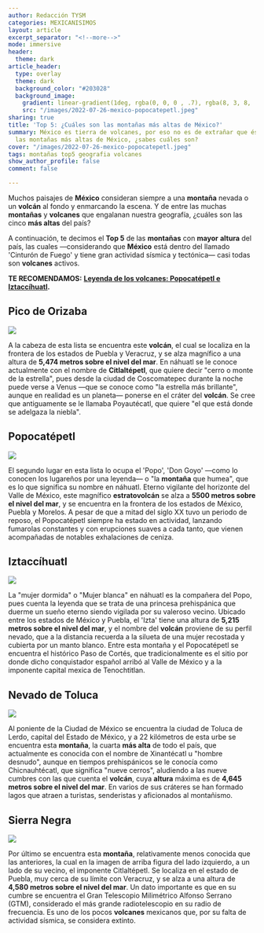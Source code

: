 ```yaml
---
author: Redacción TYSM
categories: MEXICANISIMOS
layout: article
excerpt_separator: "<!--more-->"
mode: immersive
header:
  theme: dark
article_header:
  type: overlay
  theme: dark
  background_color: "#203028"
  background_image:
    gradient: linear-gradient(1deg, rgba(0, 0, 0 , .7), rgba(8, 3, 8, .9))
    src: "/images/2022-07-26-mexico-popocatepetl.jpeg"
sharing: true
title: 'Top 5: ¿Cuáles son las montañas más altas de México?'
summary: México es tierra de volcanes, por eso no es de extrañar que éstos sean también
  las montañas más altas de México, ¿sabes cuáles son?
cover: "/images/2022-07-26-mexico-popocatepetl.jpeg"
tags: montañas top5 geografia volcanes
show_author_profile: false
comment: false

---
```

Muchos paisajes de **México** consideran siempre a una **montaña** nevada o un **volcán** al fondo y enmarcando la escena. Y de entre las muchas **montañas** y **volcanes** que engalanan nuestra geografía, ¿cuáles son las cinco **más altas** del país?

A continuación, te decimos el **Top 5** de las **montañas** con **mayor** **altura** del país, las cuales —considerando que **México** está dentro del llamado 'Cinturón de Fuego' y tiene gran actividad sísmica y tectónica— casi todas son **volcanes** activos.

**TE RECOMENDAMOS:** [**Leyenda de los volcanes: Popocatépetl e Iztaccíhuatl**](https://blog.tonoysumariachi.com/mexicanisimos/2022/06/15/leyenda-de-los-volcanes-popocatepetl-e-iztaccihuatl.html)**.**

## Pico de Orizaba

![](https://upload.wikimedia.org/wikipedia/commons/3/34/Pico_de_Orizaba_desde_Hidalgo%2C_Puebla.jpg)

A la cabeza de esta lista se encuentra este **volcán**, el cual se localiza en la frontera de los estados de Puebla y Veracruz, y se alza magnífico a una altura de **5,474 metros sobre el nivel del mar**. En náhuatl se le conoce actualmente con el nombre de **Citlaltépetl**, que quiere decir "cerro o monte de la estrella", pues desde la ciudad de Coscomatepec durante la noche puede verse a Venus —que se conoce como "la estrella más brillante", aunque en realidad es un planeta— ponerse en el cráter del **volcán**. Se cree que antiguamente se le llamaba Poyautécatl, que quiere "el que está donde se adelgaza la niebla".

## Popocatépetl

![](https://upload.wikimedia.org/wikipedia/commons/thumb/0/07/Fumarola_del_Popocat%C3%A9petl_%28octubre%2C_2012%29_1.JPG/1024px-Fumarola_del_Popocat%C3%A9petl_%28octubre%2C_2012%29_1.JPG)

El segundo lugar en esta lista lo ocupa el 'Popo', 'Don Goyo' —como lo conocen los lugareños por una leyenda— o "la **montaña** que humea", que es lo que significa su nombre en náhuatl. Eterno vigilante del horizonte del Valle de México, este magnífico **estratovolcán** se alza a **5500 metros sobre el nivel del mar**, y se encuentra en la frontera de los estados de México, Puebla y Morelos. A pesar de que a mitad del siglo XX tuvo un periodo de reposo, el Popocatépetl siempre ha estado en actividad, lanzando fumarolas constantes y con erupciones suaves a cada tanto, que vienen acompañadas de notables exhalaciones de ceniza.

## Iztaccíhuatl

![](https://upload.wikimedia.org/wikipedia/commons/thumb/2/21/Lira_038.jpg/1024px-Lira_038.jpg)

La "mujer dormida" o "Mujer blanca" en náhuatl es la compañera del Popo, pues cuenta la leyenda que se trata de una princesa prehispánica que duerme un sueño eterno siendo vigilada por su valeroso vecino. Ubicado entre los estados de México y Puebla, el 'Izta' tiene una altura de **5,215 metros sobre el nivel del mar**, y el nombre del **volcán** proviene de su perfil nevado, que a la distancia recuerda a la silueta de una mujer recostada y cubierta por un manto blanco. Entre esta montaña y el Popocatépetl se encuentra el histórico Paso de Cortés, que tradicionalmente es el sitio por donde dicho conquistador español arribó al Valle de México y a la imponente capital mexica de Tenochtitlan.

## Nevado de Toluca

![](https://upload.wikimedia.org/wikipedia/commons/thumb/2/28/Vista_del_Nevado_de_Toluca.jpg/1024px-Vista_del_Nevado_de_Toluca.jpg)

Al poniente de la Ciudad de México se encuentra la ciudad de  Toluca de Lerdo, capital del Estado de México, y a 22 kilómetros de esta urbe se encuentra esta **montaña**, la cuarta **más alta** de todo el país, que actualmente es conocida con el nombre de Xinantécatl u "hombre desnudo", aunque en tiempos prehispánicos se le conocía como Chicnauhtécatl, que significa "nueve cerros", aludiendo a las nueve cumbres con las que cuenta el **volcán**, cuya **altura** máxima es de **4,645 metros sobre el nivel del mar**. En varios de sus cráteres se han formado lagos que atraen a turistas, senderistas y aficionados al montañismo.

## Sierra Negra

![](https://upload.wikimedia.org/wikipedia/commons/8/87/CerroLaNegraPico.jpg)

Por último se encuentra esta **montaña**, relativamente menos conocida que las anteriores, la cual en la imagen de arriba figura del lado izquierdo, a un lado de su vecino, el imponente Citlaltépetl. Se localiza en el estado de Puebla, muy cerca de su límite con Veracruz, y se alza a una altura de **4,580 metros sobre el nivel del mar**. Un dato importante es que en su cumbre se encuentra el Gran Telescopio Milimétrico Alfonso Serrano (GTM), considerado el más grande radiotelescopio en su radio de frecuencia. Es uno de los pocos **volcanes** mexicanos que, por su falta de actividad sísmica, se considera extinto.